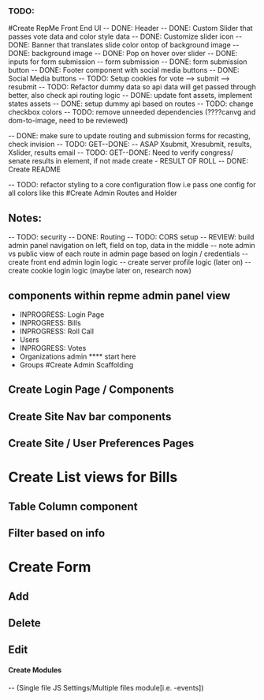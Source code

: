 ### TODO:

#Create RepMe Front End UI
-- DONE: Header
-- DONE: Custom Slider that passes vote data and color style data
-- DONE: Customize slider icon
-- DONE: Banner that translates slide color ontop of background image
-- DONE: background image
-- DONE: Pop on hover over slider
-- DONE: inputs for form submission -- form submission
-- DONE: form submission button
-- DONE: Footer component with social media buttons
-- DONE: Social Media buttons
-- TODO: Setup cookies for  vote --> submit --> resubmit
-- TODO: Refactor dummy data so api data will get passed through better, also check api routing logic
-- DONE: update font assets, implement states assets
-- DONE: setup dummy api based on routes
-- TODO: change checkbox colors
-- TODO: remove unneeded dependencies (????canvg and dom-to-image, need to be reviewed)

-- DONE: make sure to update routing and submission forms for recasting, check invision
-- TODO: GET--DONE: -- ASAP Xsubmit, Xresubmit, results, Xslider, results email
-- TODO: GET--DONE: Need to verify congress/ senate results in element, if not made create - RESULT OF ROLL
-- DONE: Create README


-- TODO: refactor styling to a core configuration flow i.e pass one config for all colors
    like this <Component config={this.props.styleConfig} />
#Create Admin Routes and Holder 

## Notes:
--  TODO: security
--  DONE: Routing
--  TODO: CORS setup
--  REVIEW: build admin panel navigation on left,
    field on top, data in the middle
--  note admin vs public view of each 
    route in admin page based on login / credentials
--  create front end admin login logic
--  create server profile logic (later on)
--  create cookie login logic (maybe later on, research now) 
## components within repme admin panel view
   - INPROGRESS: Login Page
   - INPROGRESS: Bills
   - INPROGRESS: Roll Call
   - Users
   - INPROGRESS: Votes 
   - Organizations admin **** start here
   - Groups
#Create Admin Scaffolding
  ## Create Login Page / Components
  ## Create Site Nav bar components
  ## Create Site / User Preferences Pages
# Create List views for Bills
  ## Table Column component
  ## Filter based on info
# Create Form
  ## Add
  ## Delete
  ## Edit

#### Create Modules 
  -- (Single file JS Settings/Multiple files module[i.e. -events])  